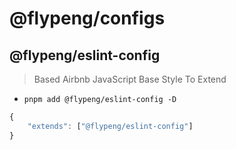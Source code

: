 # @flypeng/configs

## @flypeng/eslint-config

> Based Airbnb JavaScript Base Style To Extend

- `pnpm add @flypeng/eslint-config -D`

```js
{
    "extends": ["@flypeng/eslint-config"]
}
```
